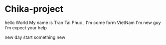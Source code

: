 # Chika-project
hello World
My name is Tran Tai Phuc , I'm come form VietNam
I'm new guy
I'm expect your help

new day start something new
